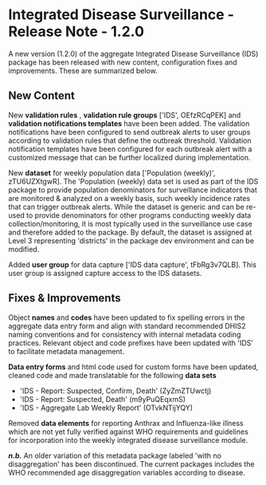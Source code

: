 # Integrated Disease Surveillance - Release Note - 1.2.0

A new version (1.2.0) of the aggregate Integrated Disease Surveillance (IDS) package has been released with new content, configuration fixes and improvements. These are summarized below. 

## New Content

New **validation rules** , **validation rule groups** ['IDS', OEfzRCqPEK] and **validation notifications templates** have been been added. The validation notifications have been configured to send outbreak alerts to user groups according to validation rules that define the outbreak threshold. Validation notification templates have been configured for each outbreak alert with a customized message that can be further localized during implementation. 

New **dataset** for weekly population data ['Population (weekly)', zTU6UZXtgwR]. The 'Population (weekly) data set is used as part of the IDS package to provide population denominators for surveillance indicators that are monitored & analyzed on a weekly basis, such weekly incidence rates that can trigger outbreak alerts. While the dataset is generic and can be re-used to provide denominators for other programs conducting weekly data collection/monitoring, it is most typically used in the surveillance use case and therefore added to the package. By default, the dataset is assigned at Level 3 representing 'districts' in the package dev environment and can be modified. 

Added **user group** for data capture ['IDS data capture', tFbRg3v7QLB]. This user group is assigned capture access to the IDS datasets.

## Fixes & Improvements

Object **names** and **codes** have been updated to fix spelling errors in the aggregate data entry form and align with standard recommended DHIS2 naming conventions and for consistency with internal metadata coding practices. Relevant object and code prefixes have been updated with 'IDS' to facilitate metadata management. 

**Data entry forms** and html code used for custom forms have been updated, cleaned code and made translatable for the following **data sets**

- 'IDS - Report: Suspected, Confirm, Death' (ZyZmZTUwctj)
- 'IDS - Report: Suspected, Death' (m9yPuQEqxmS)
- 'IDS - Aggregate Lab Weekly Report' (OTvkNTijYQY)

Removed **data elements** for reporting Anthrax and Influenza-like illness which are not yet fully verified against WHO requirements and guidelines for incorporation into the weekly integrated disease surveillance module.

**_*n.b.*_** An older variation of this metadata package labeled 'with no disaggregation' has been discontinued. The current packages includes the WHO recommended age disaggregation variables according to disease. 
